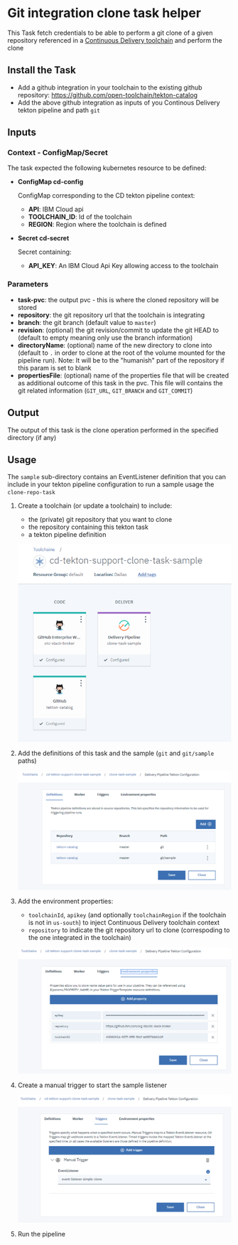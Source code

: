 # Git integration clone task helper

This Task fetch credentials to be able to perform a git clone of a given repository referenced in a [Continuous Delivery toolchain](https://cloud.ibm.com/docs/services/ContinuousDelivery?topic=ContinuousDelivery-toolchains-using) and perform the clone

## Install the Task
- Add a github integration in your toolchain to the existing github repository: https://github.com/open-toolchain/tekton-catalog
- Add the above github integration as inputs of you Continous Delivery tekton pipeline and path `git`

## Inputs

### Context - ConfigMap/Secret

  The task expected the following kubernetes resource to be defined:

* **ConfigMap cd-config**

  ConfigMap corresponding to the CD tekton pipeline context:
  * **API**: IBM Cloud api
  * **TOOLCHAIN_ID**: Id of the toolchain
  * **REGION**: Region where the toolchain is defined

* **Secret cd-secret**

  Secret containing:
  * **API_KEY**: An IBM Cloud Api Key allowing access to the toolchain

### Parameters

* **task-pvc**: the output pvc - this is where the cloned repository will be stored
* **repository**: the git repository url that the toolchain is integrating
* **branch**: the git branch (default value to `master`)
* **revision**: (optional) the git revision/commit to update the git HEAD to (default to empty meaning only use the branch information)
* **directoryName**: (optional) name of the new directory to clone into (default to `.` in order to clone at the root of the volume mounted for the pipeline run). Note: It will be to the "humanish" part of the repository if this param is set to blank
* **propertiesFile**: (optional) name of the properties file that will be created as additional outcome of this task in the pvc. This file will contains the git related information (`GIT_URL`, `GIT_BRANCH` and `GIT_COMMIT`)

## Output
The output of this task is the clone operation performed in the specified directory (if any)

## Usage
The `sample` sub-directory contains an EventListener definition that you can include in your tekton pipeline configuration to run a sample usage the `clone-repo-task`

1) Create a toolchain (or update a toolchain) to include:

   - the (private) git repository that you want to clone
   - the repository containing this tekton task
   - a tekton pipeline definition

   ![Toolchain overview](./sample/sample-toolchain-overview.png)

2) Add the definitions of this task and the sample (`git` and `git/sample` paths)

   ![Tekton pipeline definitions](./sample/sample-tekton-pipeline-definitions.png)

3) Add the environment properties:

   - `toolchainId`, `apikey` (and optionally `toolchainRegion` if the toolchain is not in `us-south`) to inject Continuous Delivery toolchain context
   - `repository` to indicate the git repository url to clone (correspoding to the one integrated in the toolchain)

   ![Tekton pipeline environment properties](./sample/sample-tekton-pipeline-environment-properties.png)

4) Create a manual trigger to start the sample listener

   ![Tekton pipeline sample trigger](./sample/sample-tekton-pipeline-sample-triggers.png)

5) Run the pipeline
